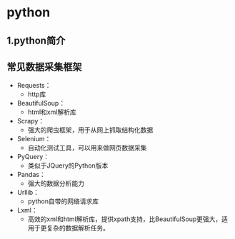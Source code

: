 # python

## 1.python简介

## 常见数据采集框架

- Requests：
  - http库
- BeautifulSoup：
  - html和xml解析库
- Scrapy：
  - 强大的爬虫框架，用于从网上抓取结构化数据
- Selenium：
  - 自动化测试工具，可以用来做网页数据采集
- PyQuery：
  - 类似于JQuery的Python版本
- Pandas：
  - 强大的数据分析能力
- Urllib：
  - python自带的网络请求库
- Lxml：
  - 高效的xml和html解析库，提供xpath支持，比BeautifulSoup更强大，适用于更复杂的数据解析任务。
